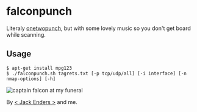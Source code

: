 # falconpunch

Literaly [onetwopunch](https://github.com/superkojiman/onetwopunch), but with some lovely music so you don't get board while scanning.

## Usage

```
$ apt-get install mpg123
$ ./falconpunch.sh tagrets.txt [-p tcp/udp/all] [-i interface] [-n nmap-options] [-h]
```

![captain falcon at my funeral](https://i.ytimg.com/vi/ymI_RhIEXYo/maxresdefault.jpg)

By [< Jack Enders >](https://github.com/JackEnders) and me.
